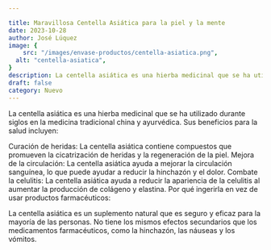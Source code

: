 ```yaml
---

title: Maravillosa Centella Asiática para la piel y la mente 
date: 2023-10-28
author: José Lúquez 
image: {
 	src: "/images/envase-productos/centella-asiatica.png",
  alt: "centella-asiatica",
}
description: La centella asiática es una hierba medicinal que se ha utilizado durante siglos en la medicina tradicional china y ayurvédica.
draft: false
category: Nuevo 
---
```


La centella asiática es una hierba medicinal que se ha utilizado durante siglos en la medicina tradicional china y ayurvédica. Sus beneficios para la salud incluyen:

Curación de heridas: La centella asiática contiene compuestos que promueven la cicatrización de heridas y la regeneración de la piel.
Mejora de la circulación: La centella asiática ayuda a mejorar la circulación sanguínea, lo que puede ayudar a reducir la hinchazón y el dolor.
Combate la celulitis: La centella asiática ayuda a reducir la apariencia de la celulitis al aumentar la producción de colágeno y elastina.
Por qué ingerirla en vez de usar productos farmacéuticos:

La centella asiática es un suplemento natural que es seguro y eficaz para la mayoría de las personas. No tiene los mismos efectos secundarios que los medicamentos farmacéuticos, como la hinchazón, las náuseas y los vómitos.